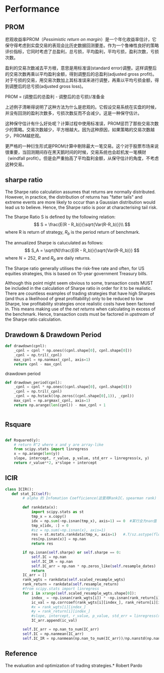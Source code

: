 # Performance

## PROM

悲观收益率PROM（*Pessimistic return on margin*）是一个年化收益率估计，它保守得考虑到实盘交易的表现会比历史数据回测要差。作为一个鲁棒性良好的策略评价指标，它同时考虑了总盈利，总亏损，平均盈利，平均亏损，盈利次数，亏损次数。

盈利的交易次数减去平方根，意思是用标准误(standard error)调整。这样调整后的交易次数再乘以平均盈利金额，得到调整后的总盈利(adjusted gross profit)。对于亏损的交易，用交易次数加上其标准误来进行调整，再乘以平均亏损金额，得到调整后的总亏损(adjusted gross loss)。


PROM = (调整后的总盈利 - 调整后的总亏损)/准备金

上述例子清晰得说明了这种方法为什么是悲观的。它假设交易系统在实盘的时候，并没有回测的盈利次数多，亏损次数反而不会减少。这是一种保守估计。

这种保守估计有什么好处呢？计算过程中使用标准误，PROM惩罚了那些交易次数少的策略。交易次数越少，平方根越大。因为这种原因，如果策略的交易次数越少，PROM越悲观。


更严格的一种衍生形式是PROM计算中剔除最大一笔交易。这个对于股票市场来说很重要，当回测期间存在黑天鹅时间的时候，交易系统也会趁机发一笔横财（windfall profit）。但是会严重抬高了平均盈利金额，从保守估计的角度，不考虑这种交易。

## sharpe ratio

The Sharpe ratio calculation assumes that returns are normally distributed. However, in practice, the distribution of returns has "fatter tails" and extreme events are more likely to occur than a Gaussian distribution would lead us to believe. Hence, the Sharpe ratio is poor at characterising tail risk.

The Sharpe Ratio S is defined by the following relation:
$$
S = \frac{E(R - R_b)}{\sqrt{Var(R-R_b)}}\\
$$
where R is return of strategy, $R_b$ is the period return of benchmark.

The annualized Sharpe is caluculated as follows:
$$
S_A =  \sqrt{N}\frac{E(R - R_b)}{\sqrt{Var(R-R_b)}}
$$
where $N = 252$, $R$ and $R_b$ are daily returns. 

The Sharpe ratio generally utilises the risk-free rate and often, for US equities strategies, this is based on 10-year government Treasury bills. 

Although this point might seem obvious to some, transaction costs MUST be included in the calculation of Sharpe ratio in order for it to be realistic. There are countless examples of trading strategies that have high Sharpes (and thus a likelihood of great profitability) only to be reduced to low Sharpe, low profitability strategies once realistic costs have been factored in. This means making use of the *net returns* when calculating in excess of the benchmark. Hence, transaction costs must be factored in *upstream* of the Sharpe ratio calculation.

## Drawdown & Drawdown Period



```python
def drawdown(cpnl):
    _cpnl = cpnl * np.ones((cpnl.shape[0], cpnl.shape[0]))
    _cpnl = np.tril(_cpnl)
    max_cpnl = np.nanmax(_cpnl, axis=1)
    return cpnl - max_cpnl
```

drawdown period

```python
def drawdown_period(cpnl):
    _cpnl = cpnl * np.ones((cpnl.shape[0], cpnl.shape[0]))
    _cpnl = np.tril(_cpnl)
    _cpnl = np.hstack((np.zeros((cpnl.shape[0],1)), _cpnl))
    max_cpnl = np.argmax(_cpnl, axis=1)
    return np.arange(len(cpnl)) - max_cpnl + 1



```

## Rsquare

```python

def Rsquared(y):
    # return R^2 where x and y are array-like
    from scipy.stats import linregress
    x = np.arange(len(y))
    slope, intercept, r_value, p_value, std_err = linregress(x, y)
    return r_value**2, x*slope + intercept
```

## ICIR

```python
class ICIR(): 
   def stat_IC(self):
        # alpha 的 Infomation Coefficience(这里用RankIC，spearman rank) 即某时点某因子在全部股票因子暴露值排名与其下期回报排名的截面相关系数。
        
        def rankdata(x):
            import scipy.stats as st
            tmp_x = x.copy() 
            idx = np.sum(~np.isnan(tmp_x), axis=1) == 0  #某行全为nan值
            tmp_x[idx, :] = 0
            #sz = np.sum(~np.isnan(x), axis=1)
            res = st.mstats.rankdata(tmp_x, axis=1)   #.T/sz.astype(float)).T
            res[np.isnan(x)] = np.nan
            return res

        if np.isnan(self.sharpe) or self.sharpe == 0: 
            self.IC = np.nan
            self.IC_IR = np.nan
            self.IC_arr = np.nan * np.zeros_like(self.resample_dates)
            return 
        IC_arr = []
        rank_wgts = rankdata(self.scaled_resample_wgts)
        rank_return = rankdata(self.resample_return)
        #from scipy.stats import linregress
        for i in xrange(self.scaled_resample_wgts.shape[0]):
            index_ = ~np.isnan(rank_wgts[i]) * ~np.isnan(rank_return[i])
            ic_val = np.corrcoef(rank_wgts[i][index_], rank_return[i][index_])[0, 1]
            #x = rank_wgts[i][index_] 
            #y = rank_return[i][index_]
            #slope, intercept, r_value, p_value, std_err = linregress(x, y) 
            IC_arr.append(ic_val)

        self.IC_arr = np.nan_to_num(IC_arr)
        self.IC = np.nanmean(IC_arr)
        self.IC_IR = np.nanmean(np.nan_to_num(IC_arr))/np.nanstd(np.nan_to_num(IC_arr))
```



## Reference

The evaluation and optimization of trading strategies.* Robert Pardo